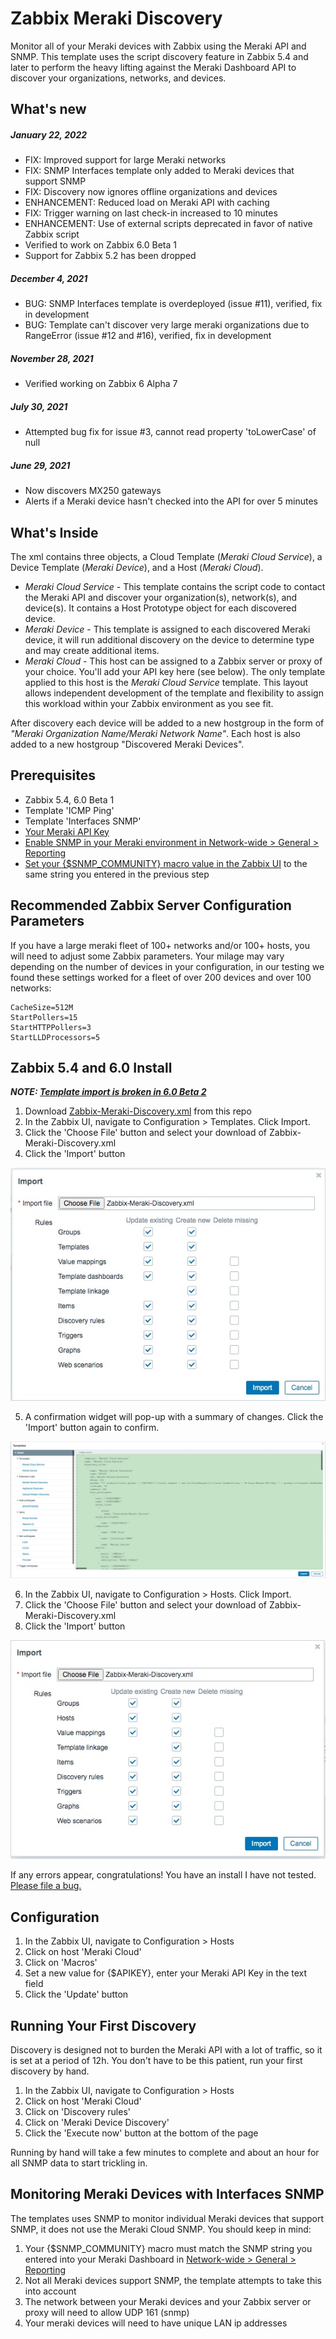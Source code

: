 # Zabbix Meraki Discovery
Monitor all of your Meraki devices with Zabbix using the Meraki API and SNMP.  This template uses the script discovery feature in Zabbix 5.4 and later to perform the heavy lifting against the Meraki Dashboard API to discover your organizations, networks, and devices.

## What's new
##### January 22, 2022
* FIX: Improved support for large Meraki networks
* FIX: SNMP Interfaces template only added to Meraki devices that support SNMP
* FIX: Discovery now ignores offline organizations and devices
* ENHANCEMENT: Reduced load on Meraki API with caching
* FIX: Trigger warning on last check-in increased to 10 minutes
* ENHANCEMENT: Use of external scripts deprecated in favor of native Zabbix script
* Verified to work on Zabbix 6.0 Beta 1
* Support for Zabbix 5.2 has been dropped

##### December 4, 2021
* BUG: SNMP Interfaces template is overdeployed (issue #11), verified, fix in development
* BUG: Template can't discover very large meraki organizations due to RangeError (issue #12 and #16), verified, fix in development

##### November 28, 2021
* Verified working on Zabbix 6 Alpha 7 

##### July 30, 2021
* Attempted bug fix for issue #3, cannot read property 'toLowerCase' of null 

##### June 29, 2021
* Now discovers MX250 gateways
* Alerts if a Meraki device hasn't checked into the API for over 5 minutes

## What's Inside
The xml contains three objects, a Cloud Template (*Meraki Cloud Service*), a Device Template (*Meraki Device*), and a Host (*Meraki Cloud*).
* *Meraki Cloud Service* - This template contains the script code to contact the Meraki API and discover your organization(s), network(s), and device(s).  It contains a Host Prototype object for each discovered device.
* *Meraki Device* - This template is assigned to each discovered Meraki device, it will run additional discovery on the device to determine type and may create additional items.
* *Meraki Cloud* - This host can be assigned to a Zabbix server or proxy of your choice.  You'll add your API key here (see below).  The only template applied to this host is the *Meraki Cloud Service* template.  This layout allows independent development of the template and flexibility to assign this workload within your Zabbix environment as you see fit.

After discovery each device will be added to a new hostgroup in the form of *"Meraki Organization Name/Meraki Network Name"*.  Each host is also added to a new hostgroup "Discovered Meraki Devices".

## Prerequisites
* Zabbix 5.4, 6.0 Beta 1
* Template 'ICMP Ping'
* Template 'Interfaces SNMP'
* [Your Meraki API Key](https://documentation.meraki.com/General_Administration/Other_Topics/Cisco_Meraki_Dashboard_API#Enable_API_access)
* [Enable SNMP in your Meraki environment in Network-wide > General > Reporting](https://documentation.meraki.com/General_Administration/Monitoring_and_Reporting/SNMP_Overview_and_Configuration#Configuration)
* [Set your {$SNMP_COMMUNITY} macro value in the Zabbix UI](https://www.zabbix.com/documentation/current/en/manual/web_interface/frontend_sections/administration/general#macros) to the same string you entered in the previous step

## Recommended Zabbix Server Configuration Parameters
If you have a large meraki fleet of 100+ networks and/or 100+ hosts, you will need to adjust some Zabbix parameters.  Your milage may vary depending on the number of devices in your configuration, in our testing we found these settings worked for a fleet of over 200 devices and over 100 networks:
```
CacheSize=512M 
StartPollers=15 
StartHTTPPollers=3
StartLLDProcessors=5
```

## Zabbix 5.4 and 6.0 Install
***NOTE: [Template import is broken in 6.0 Beta 2](https://support.zabbix.com/browse/ZBX-20431)***

1. Download [Zabbix-Meraki-Discovery.xml](https://raw.githubusercontent.com/jack-valko/Zabbix-Meraki-Discovery/main/Zabbix-Meraki-Discovery.xml) from this repo
2. In the Zabbix UI, navigate to Configuration > Templates.  Click Import.
3. Click the 'Choose File' button and select your download of Zabbix-Meraki-Discovery.xml
4. Click the 'Import' button

![Import Image](https://github.com/jack-valko/Zabbix-Meraki-Discovery/raw/main/zabbix-54-template-import.jpeg)

5. A confirmation widget will pop-up with a summary of changes.  Click the 'Import' button again to confirm. 

![Import Image](https://github.com/jack-valko/Zabbix-Meraki-Discovery/raw/main/zabbix-54-template-import-confirm.jpeg)

6. In the Zabbix UI, navigate to Configuration > Hosts.  Click Import.
7. Click the 'Choose File' button and select your download of Zabbix-Meraki-Discovery.xml
8. Click the 'Import' button

![Import Image](https://github.com/jack-valko/Zabbix-Meraki-Discovery/raw/main/zabbix-54-host-import.jpeg)

If any errors appear, congratulations!  You have an install I have not tested.  [Please file a bug.](https://github.com/jack-valko/Zabbix-Meraki-Discovery/issues/new)

## Configuration
1. In the Zabbix UI, navigate to Configuration > Hosts
2. Click on host 'Meraki Cloud'
3. Click on 'Macros'
4. Set a new value for {$APIKEY}, enter your Meraki API Key in the text field
5. Click the 'Update' button

## Running Your First Discovery
Discovery is designed not to burden the Meraki API with a lot of traffic, so it is set at a period of 12h.  You don't have to be this patient, run your first discovery by hand.
1. In the Zabbix UI, navigate to Configuration > Hosts
2. Click on host 'Meraki Cloud'
3. Click on 'Discovery rules'
4. Click on 'Meraki Device Discovery'
5. Click the 'Execute now' button at the bottom of the page

Running by hand will take a few minutes to complete and about an hour for all SNMP data to start trickling in.

## Monitoring Meraki Devices with Interfaces SNMP
The templates uses SNMP to monitor individual Meraki devices that support SNMP, it does not use the Meraki Cloud SNMP. You should keep in mind:
1. Your {$SNMP_COMMUNITY} macro must match the SNMP string you entered into your Meraki Dashboard in [Network-wide > General > Reporting](https://documentation.meraki.com/General_Administration/Monitoring_and_Reporting/SNMP_Overview_and_Configuration#Configuration)
2. Not all Meraki devices support SNMP, the template attempts to take this into account
3. The network between your Meraki devices and your Zabbix server or proxy will need to allow UDP 161 (snmp)
4. Your meraki devices will need to have unique LAN ip addresses
